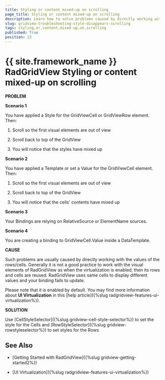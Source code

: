 ```yaml
---
title: Styling or content mixed-up on scrolling
page_title: Styling or content mixed-up on scrolling
description: Learn how to solve problems caused by directly working with the values of the rows or cells within RadGridView - Telerik's {{ site.framework_name }} DataGrid.
slug: gridview-troubleshooting-style-disappears-scrolling
tags: styling,or,content,mixed-up,on,scrolling
published: True
position: 13
---
```


# {{ site.framework_name }} RadGridView Styling or content mixed-up on scrolling

__PROBLEM__

__Scenario 1__

You have applied a Style for the GridViewCell or GridViewRow element. Then: 

1. Scroll so the first visual elements are out of view

2. Scroll back to top of the GridView

3. You will notice that the styles have mixed up

__Scenario 2__

You have applied a Template or set a Value for the GridViewCell element. Then: 

1. Scroll so the first visual elements are out of view

2. Scroll back to top of the GridView

3. You will notice that the cells' contents have mixed up

__Scenario 3__

Your Bindings are relying on RelativeSource or ElementName sources. 
        
__Scenario 4__

You are creating a binding to GridViewCell.Value inside a DataTemplate.
        
__CAUSE__

Such problems are usually caused by directly working with the values of the rows/cells. Generally it is not a good practice to work with the visual elements of RadGridView as when the virtualization is enabled, then its rows and cells are reused. RadGridView uses same cells to display different values and your binding fails to update.
        
Please note that it is enabled by default. You may find more information about __UI Virtualization__ in this [help article]({%slug radgridview-features-ui-virtualization%}).
        
__SOLUTION__

Use [CellStyleSelector]({%slug gridview-cell-style-selector%}) to set the style for the Cells and [RowStyleSelector]({%slug gridview-rowstyleselector%}) to set styles for the Rows

## See Also

 * [Getting Started with RadGridView]({%slug gridview-getting-started2%})
 
 * [UI Virtualization]({%slug radgridview-features-ui-virtualization%})

